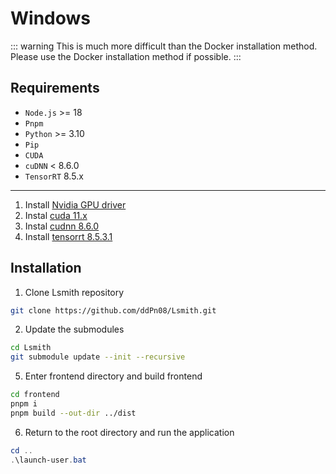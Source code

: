 # Windows

::: warning
This is much more difficult than the Docker installation method. Please use the Docker installation method if possible.
:::

## Requirements

- `Node.js` >= 18
- `Pnpm`
- `Python` >= 3.10
- `Pip`
- `CUDA`
- `cuDNN` < 8.6.0
- `TensorRT` 8.5.x

---

1. Install [Nvidia GPU driver](https://www.nvidia.com/download/index.aspx)
2. Instal [cuda 11.x](https://docs.nvidia.com/cuda/cuda-installation-guide-microsoft-windows/)
3. Instal [cudnn 8.6.0](https://docs.nvidia.com/deeplearning/cudnn/install-guide/index.html)
4. Install [tensorrt 8.5.3.1](https://docs.nvidia.com/deeplearning/tensorrt/install-guide/index.html)

## Installation

1. Clone Lsmith repository

```sh
git clone https://github.com/ddPn08/Lsmith.git
```

2. Update the submodules

```sh
cd Lsmith
git submodule update --init --recursive
```

5. Enter frontend directory and build frontend

```sh
cd frontend
pnpm i
pnpm build --out-dir ../dist
```

6. Return to the root directory and run the application

```powershell
cd ..
.\launch-user.bat
```
